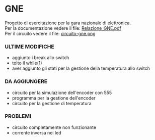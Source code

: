 # GNE
Progetto di esercitazione per la gara nazionale di elettronica.  
Per la documentazione vedere il file: [Relazione_GNE.pdf](Relazione_GNE.pdf)  
Per il circuito vedere il file: [circuito-gne.png](circuito-gne.png)  

### ULTIME MODIFICHE
- aggiunto i break allo switch
- tolto il while(1)
- aver aggiunto gli stati per la gestione della temperatura allo switch

### DA AGGIUNGERE
- circuito per la simulazione dell'encoder con 555
- programma per la gestione dell'encoder
- circuito per la gestione di temperatura

### PROBLEMI
- circuito completamente non funzionante
- corrente inversa nei led
